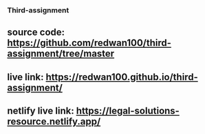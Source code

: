 ### Third-assignment
## source code: https://github.com/redwan100/third-assignment/tree/master
## live link: https://redwan100.github.io/third-assignment/
## netlify live link: https://legal-solutions-resource.netlify.app/
